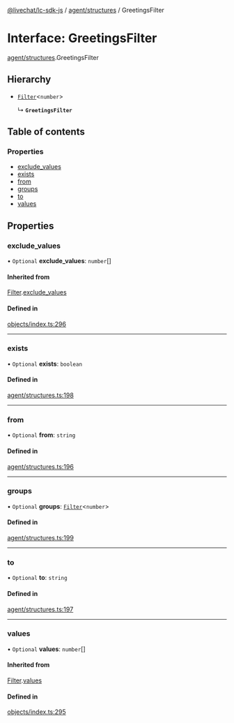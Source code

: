 [@livechat/lc-sdk-js](../README.md) / [agent/structures](../modules/agent_structures.md) / GreetingsFilter

# Interface: GreetingsFilter

[agent/structures](../modules/agent_structures.md).GreetingsFilter

## Hierarchy

- [`Filter`](objects.Filter.md)<`number`\>

  ↳ **`GreetingsFilter`**

## Table of contents

### Properties

- [exclude\_values](agent_structures.GreetingsFilter.md#exclude_values)
- [exists](agent_structures.GreetingsFilter.md#exists)
- [from](agent_structures.GreetingsFilter.md#from)
- [groups](agent_structures.GreetingsFilter.md#groups)
- [to](agent_structures.GreetingsFilter.md#to)
- [values](agent_structures.GreetingsFilter.md#values)

## Properties

### exclude\_values

• `Optional` **exclude\_values**: `number`[]

#### Inherited from

[Filter](objects.Filter.md).[exclude_values](objects.Filter.md#exclude_values)

#### Defined in

[objects/index.ts:296](https://github.com/livechat/lc-sdk-js/blob/4da1eb6/src/objects/index.ts#L296)

___

### exists

• `Optional` **exists**: `boolean`

#### Defined in

[agent/structures.ts:198](https://github.com/livechat/lc-sdk-js/blob/4da1eb6/src/agent/structures.ts#L198)

___

### from

• `Optional` **from**: `string`

#### Defined in

[agent/structures.ts:196](https://github.com/livechat/lc-sdk-js/blob/4da1eb6/src/agent/structures.ts#L196)

___

### groups

• `Optional` **groups**: [`Filter`](objects.Filter.md)<`number`\>

#### Defined in

[agent/structures.ts:199](https://github.com/livechat/lc-sdk-js/blob/4da1eb6/src/agent/structures.ts#L199)

___

### to

• `Optional` **to**: `string`

#### Defined in

[agent/structures.ts:197](https://github.com/livechat/lc-sdk-js/blob/4da1eb6/src/agent/structures.ts#L197)

___

### values

• `Optional` **values**: `number`[]

#### Inherited from

[Filter](objects.Filter.md).[values](objects.Filter.md#values)

#### Defined in

[objects/index.ts:295](https://github.com/livechat/lc-sdk-js/blob/4da1eb6/src/objects/index.ts#L295)

